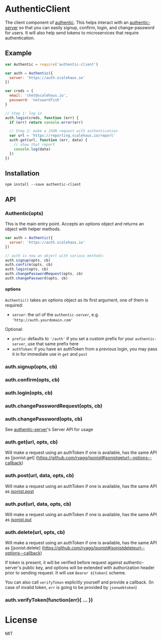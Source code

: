 # AuthenticClient #

The client component of [authentic](https://github.com/davidguttman/authentic). This helps interact with an [authentic-server](https://github.com/davidguttman/authentic-server) so that you can easily signup, confirm, login, and change-password for users. It will also help send tokens to microservices that require authentication.

## Example ##

```js
var Authentic = require('authentic-client')

var auth = Authentic({
  server: 'https://auth.scalehaus.io'
})

var creds = {
  email: 'chet@scalehaus.io',
  password: 'notswordfish'
}

// Step 1: log in
auth.login(creds, function (err) {
  if (err) return console.error(err)

  // Step 2: make a JSON request with authentication
  var url = 'https://reporting.scalehaus.io/report'
  auth.get(url, function (err, data) {
    // show that report
    console.log(data)
  })
})
```

## Installation ##

```
npm install --save authentic-client
```

## API ##

### Authentic(opts) ###

This is the main entry point. Accepts an options object and returns an object with helper methods.

```js
var auth = Authentic({
  server: 'https://auth.scalehaus.io'
})

// auth is now an object with various methods:
auth.signup(opts, cb)
auth.confirm(opts, cb)
auth.login(opts, cb)
auth.changePasswordRequest(opts, cb)
auth.changePassword(opts, cb)
```

#### options ####

`Authentic()` takes an options object as its first argument, one of them is required:

* `server`: the url of the `authentic-server`, e.g. `'http://auth.yourdomain.com'`

Optional:

* `prefix`: defaults to `'/auth'` if you set a custom prefix for your `authentic-server`, use that same prefix here
* `authToken`: if you have an authToken from a previous login, you may pass it in for immediate use in `get` and `post`

### auth.signup(opts, cb)

### auth.confirm(opts, cb)

### auth.login(opts, cb)

### auth.changePasswordRequest(opts, cb)

### auth.changePassword(opts, cb)

See [authentic-server](https://github.com/davidguttman/authentic-server)'s Server API for usage

### auth.get(url, opts, cb)

Will make a request using an authToken if one is available, has the same API as [jsonist.get]
(https://github.com/rvagg/jsonist#jsonistgeturl--options--callback)

### auth.post(url, data, opts, cb)

Will make a request using an authToken if one is available, has the same API as [jsonist.post](https://github.com/rvagg/jsonist#jsonistposturl-data--options--callback)

### auth.put(url, data, opts, cb)

Will make a request using an authToken if one is available, has the same API as [jsonist.put](https://github.com/rvagg/jsonist#jsonistputurl-data--options--callback)

### auth.delete(url, opts, cb)

Will make a request using an authToken if one is available, has the same API as [jsonist.delete]
(https://github.com/rvagg/jsonist#jsonistdeleteurl--options--callback)

If token is present, it will be verified before request against authentic-server's public key, and options will be extended with authorization header prior to sending request. 
It will use `Bearer ${token}` scheme.

You can also call `verifyToken` explicitly yourself and provide a callback. (In case of invalid token, `err` is going to be provided by `jsonwebtoken`)

### auth.verifyToken(function(err){ ... })

# License #

MIT
